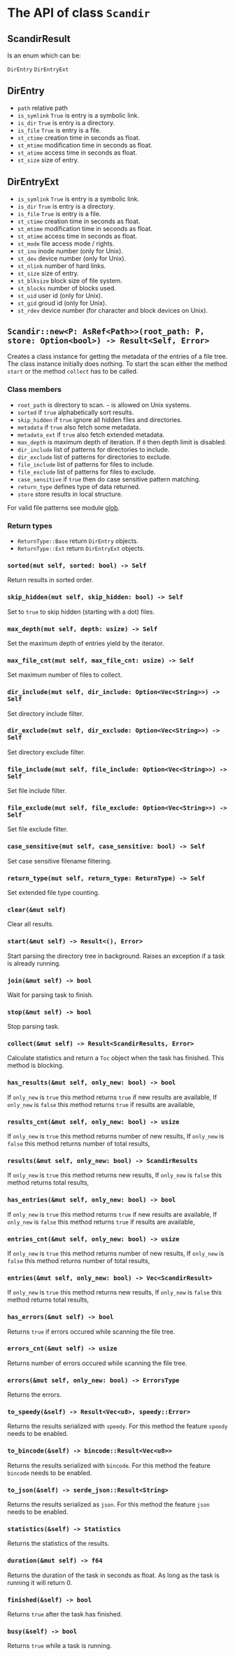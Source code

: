 # The API of class `Scandir`

## ScandirResult

Is an enum which can be:

`DirEntry`
`DirEntryExt`

## DirEntry

- `path` relative path
- `is_symlink` `True` is entry is a symbolic link.
- `is_dir` `True` is entry is a directory.
- `is_file` `True` is entry is a file.
- `st_ctime` creation time in seconds as float.
- `st_mtime` modification time in seconds as float.
- `st_atime` access time in seconds as float.
- `st_size` size of entry.

## DirEntryExt

- `is_symlink` `True` is entry is a symbolic link.
- `is_dir` `True` is entry is a directory.
- `is_file` `True` is entry is a file.
- `st_ctime` creation time in seconds as float.
- `st_mtime` modification time in seconds as float.
- `st_atime` access time in seconds as float.
- `st_mode` file access mode / rights.
- `st_ino` inode number (only for Unix).
- `st_dev` device number (only for Unix).
- `st_nlink` number of hard links.
- `st_size` size of entry.
- `st_blksize` block size of file system.
- `st_blocks` number of blocks used.
- `st_uid` user id (only for Unix).
- `st_gid` groud id (only for Unix).
- `st_rdev` device number (for character and block devices on Unix).

## `Scandir::new<P: AsRef<Path>>(root_path: P, store: Option<bool>) -> Result<Self, Error>`

Creates a class instance for getting the metadata of the entries of a file tree. The class instance initially does nothing. To start the scan either the method `start` or the method `collect` has to be called.

### Class members

- `root_path` is directory to scan. `~` is allowed on Unix systems.
- `sorted` if `true` alphabetically sort results.
- `skip_hidden` if `true` ignore all hidden files and directories.
- `metadata` if `true` also fetch some metadata.
- `metadata_ext` if `true` also fetch extended metadata.
- `max_depth` is maximum depth of iteration. If `0` then depth limit is disabled.
- `dir_include` list of patterns for directories to include.
- `dir_exclude` list of patterns for directories to exclude.
- `file_include` list of patterns for files to include.
- `file_exclude` list of patterns for files to exclude.
- `case_sensitive` if `true` then do case sensitive pattern matching.
- `return_type` defines type of data returned.
- `store` store results in local structure.

For valid file patterns see module [glob](https://docs.rs/glob/0.3.0/glob/struct.Pattern.html).

### Return types

- `ReturnType::Base` return `DirEntry` objects.
- `ReturnType::Ext` return `DirEntryExt` objects.

### `sorted(mut self, sorted: bool) -> Self`

Return results in sorted order.

### `skip_hidden(mut self, skip_hidden: bool) -> Self`

Set to `true` to skip hidden (starting with a dot) files.

### `max_depth(mut self, depth: usize) -> Self`

Set the maximum depth of entries yield by the iterator.

### `max_file_cnt(mut self, max_file_cnt: usize) -> Self`

Set maximum number of files to collect.

### `dir_include(mut self, dir_include: Option<Vec<String>>) -> Self`

Set directory include filter.

### `dir_exclude(mut self, dir_exclude: Option<Vec<String>>) -> Self`

Set directory exclude filter.

### `file_include(mut self, file_include: Option<Vec<String>>) -> Self`

Set file include filter.

### `file_exclude(mut self, file_exclude: Option<Vec<String>>) -> Self`

Set file exclude filter.

### `case_sensitive(mut self, case_sensitive: bool) -> Self`

Set case sensitive filename filtering.

### `return_type(mut self, return_type: ReturnType) -> Self`

Set extended file type counting.

### `clear(&mut self)`

Clear all results.

### `start(&mut self) -> Result<(), Error>`

Start parsing the directory tree in background. Raises an exception if a task is already running.

### `join(&mut self) -> bool`

Wait for parsing task to finish.

### `stop(&mut self) -> bool`

Stop parsing task.

### `collect(&mut self) -> Result<ScandirResults, Error>`

Calculate statistics and return a `Toc` object when the task has finished. This method is blocking.

### `has_results(&mut self, only_new: bool) -> bool`

If `only_new` is `true` this method returns `true` if new results are available,
If `only_new` is `false` this method returns `true` if results are available,

### `results_cnt(&mut self, only_new: bool) -> usize`

If `only_new` is `true` this method returns number of new results,
If `only_new` is `false` this method returns number of total results,

### `results(&mut self, only_new: bool) -> ScandirResults`

If `only_new` is `true` this method returns new results,
If `only_new` is `false` this method returns total results,

### `has_entries(&mut self, only_new: bool) -> bool`

If `only_new` is `true` this method returns `true` if new results are available,
If `only_new` is `false` this method returns `true` if results are available,

### `entries_cnt(&mut self, only_new: bool) -> usize`

If `only_new` is `true` this method returns number of new results,
If `only_new` is `false` this method returns number of total results,

### `entries(&mut self, only_new: bool) -> Vec<ScandirResult>`

If `only_new` is `true` this method returns new results,
If `only_new` is `false` this method returns total results,

### `has_errors(&mut self) -> bool`

Returns `true` if errors occured while scanning the file tree.

### `errors_cnt(&mut self) -> usize`

Returns number of errors occured while scanning the file tree.

### `errors(&mut self, only_new: bool) -> ErrorsType`

Returns the errors.

### `to_speedy(&self) -> Result<Vec<u8>, speedy::Error>`

Returns the results serialized with `speedy`.
For this method the feature `speedy` needs to be enabled.

### `to_bincode(&self) -> bincode::Result<Vec<u8>>`

Returns the results serialized with `bincode`.
For this method the feature `bincode` needs to be enabled.

### `to_json(&self) -> serde_json::Result<String>`

Returns the results serialized as `json`.
For this method the feature `json` needs to be enabled.

### `statistics(&self) -> Statistics`

Returns the statistics of the results.

### `duration(&mut self) -> f64`

Returns the duration of the task in seconds as float. As long as the task is running it will return 0.

### `finished(&self) -> bool`

Returns `true` after the task has finished.

### `busy(&self) -> bool`

Returns `true` while a task is running.
